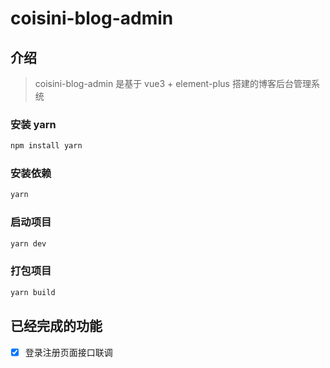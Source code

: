 # coisini-blog-admin


## 介绍
> coisini-blog-admin 是基于 vue3 + element-plus 搭建的博客后台管理系统

### 安装 yarn
```sh
npm install yarn
```

### 安装依赖
```sh
yarn
```

### 启动项目
```sh
yarn dev
```

### 打包项目
```sh
yarn build
```


## 已经完成的功能

- [x] 登录注册页面接口联调